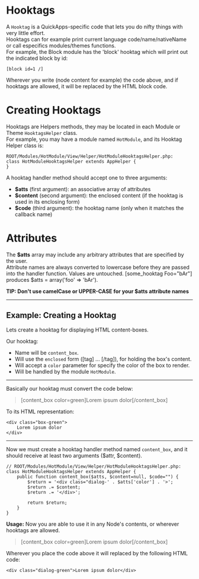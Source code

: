 Hooktags
========

A `Hooktag` is a QuickApps-specific code that lets you do nifty things with very little effort.  
Hooktags can for example print current language code/name/nativeName or call especifics modules/themes functions.  
For example, the Block module has the 'block' hooktag which will print out the indicated block by id:

    [block id=1 /] 

Wherever you write (node content for example) the code above, and if hooktags are allowed, it will be replaced by the HTML block code.


Creating Hooktags
=================

Hooktags are Helpers methods, they may be located in each Module or Theme `HooktagsHelper` class.  
For example, you may have a module named `HotModule`, and its Hooktag Helper class is:

    ROOT/Modules/HotModule/View/Helper/HotModuleHooktagsHelper.php:
    class HotModuleHooktagsHelper extends AppHelper {
    }

A hooktag handler method should accept one to three arguments: 

* **$atts** (first argument): an associative array of attributes
* **$content** (second argument): the enclosed content (if the hooktag is used in its enclosing form)
* **$code** (third argument): the hooktag name (only when it matches the callback name)


Attributes
==========

The **$atts** array may include any arbitrary attributes that are specified by the user.  
Attribute names are always converted to lowercase before they are passed into the handler function.
Values are untouched. [some_hooktag  Foo="bAr"] produces $atts = array('foo' => 'bAr').

**TIP: Don't use camelCase or UPPER-CASE for your $atts attribute names**


---


Example: Creating a Hooktag
---------------------------

Lets create a hooktag for displaying HTML content-boxes.

Our hooktag:

 * Name will be `content_box`.
 * Will use the `enclosed` form ([tag] ... [/tag]), for holding the box's content.
 * Will accept a `color` parameter for specify the color of the box to render.
 * Will be handled by the module `HotModule`.


---
Basically our hooktag must convert the code below:

> [content_box color=green]Lorem ipsum dolor[/content_box]

To its HTML representation:

    <div class="box-green">
        Lorem ipsum dolor
    </div>
---

Now we must create a hooktag handler method named `content_box`, and it should receive at least two arguments ($attr, $content).

    // ROOT/Modules/HotModule/View/Helper/HotModuleHooktagsHelper.php:
    class HotModuleHooktagsHelper extends AppHelper {
        public function content_box($atts, $content=null, $code="") {
            $return = '<div class="dialog-' . $atts['color'] . '>';
            $return .= $content;
            $return .= '</div>';

            return $return;
        }
    }

**Usage:**
Now you are able to use it in any Node's contents, or wherever hooktags are allowed.


> [content_box color=green]Lorem ipsum dolor[/content_box]

Wherever you place the code above it will replaced by the following HTML code:

    <div class="dialog-green">Lorem ipsum dolor</div>